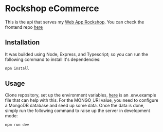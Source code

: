 # Rockshop eCommerce

This is the api that serves my [Web App Rockshop](https://rockshop.onrender.com/). You can check the frontend repo [here](https://github.com/Wildereduardoleon85/rock-shop-ecommerce-frontend)

## Installation

It was builded using Node, Express, and Typescript; so you can run the following command to install it's dependencies:

```bash
npm install
```

## Usage

Clone repository, set up the environment variables, [here](https://github.com/Wildereduardoleon85/rock-shop-ecommerce-backend/blob/main/.env.example) is an .env.example file that can help with this. For the MONGO_URI value, you need to configure a MongoDB database and seed up some data. Once the data is done, simply run the following command to raise up the server in development mode:

```bash
npm run dev
```
